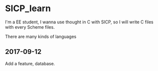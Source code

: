 # SICP_learn

I'm a EE student, I wanna use thought in C with SICP, so I will write C files with every Scheme files.

There are many kinds of languages

## 2017-09-12
Add a feature, database.
